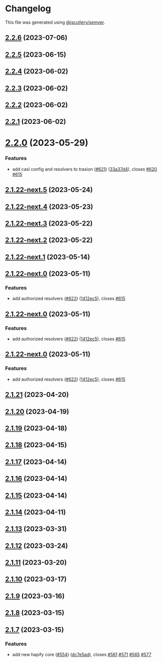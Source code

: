 # Changelog

This file was generated using [@jscutlery/semver](https://github.com/jscutlery/semver).

## [2.2.6](https://github.com/tractr/traxion/compare/v2.2.5...v2.2.6) (2023-07-06)



## [2.2.5](https://github.com/tractr/traxion/compare/v2.2.4...v2.2.5) (2023-06-15)



## [2.2.4](https://github.com/tractr/traxion/compare/v2.2.3...v2.2.4) (2023-06-02)



## [2.2.3](https://github.com/tractr/traxion/compare/v2.2.2...v2.2.3) (2023-06-02)



## [2.2.2](https://github.com/tractr/traxion/compare/v2.2.1...v2.2.2) (2023-06-02)



## [2.2.1](https://github.com/tractr/traxion/compare/v2.2.0...v2.2.1) (2023-06-02)



# [2.2.0](https://github.com/tractr/traxion/compare/v2.1.21...v2.2.0) (2023-05-29)


### Features

* add casl config and resolvers to traxion ([#621](https://github.com/tractr/traxion/issues/621)) ([33a37d4](https://github.com/tractr/traxion/commit/33a37d40b6aaa8ddda4f4a085377e48f946f1ecc)), closes [#620](https://github.com/tractr/traxion/issues/620) [#615](https://github.com/tractr/traxion/issues/615)



## [2.1.22-next.5](https://github.com/tractr/traxion/compare/v2.1.22-next.4...v2.1.22-next.5) (2023-05-24)

## [2.1.22-next.4](https://github.com/tractr/traxion/compare/v2.1.22-next.3...v2.1.22-next.4) (2023-05-23)

## [2.1.22-next.3](https://github.com/tractr/traxion/compare/v2.1.22-next.2...v2.1.22-next.3) (2023-05-22)

## [2.1.22-next.2](https://github.com/tractr/traxion/compare/v2.1.22-next.1...v2.1.22-next.2) (2023-05-22)

## [2.1.22-next.1](https://github.com/tractr/traxion/compare/v2.1.22-next.0...v2.1.22-next.1) (2023-05-14)

## [2.1.22-next.0](https://github.com/tractr/traxion/compare/v2.1.21...v2.1.22-next.0) (2023-05-11)

### Features

- add authorized resolvers
  ([#622](https://github.com/tractr/traxion/issues/622))
  ([1412ec5](https://github.com/tractr/traxion/commit/1412ec54f60b6a9bce3a40587c534e929e6d6736)),
  closes [#615](https://github.com/tractr/traxion/issues/615)

## [2.1.22-next.0](https://github.com/tractr/traxion/compare/v2.1.21...v2.1.22-next.0) (2023-05-11)

### Features

- add authorized resolvers
  ([#622](https://github.com/tractr/traxion/issues/622))
  ([1412ec5](https://github.com/tractr/traxion/commit/1412ec54f60b6a9bce3a40587c534e929e6d6736)),
  closes [#615](https://github.com/tractr/traxion/issues/615)

## [2.1.22-next.0](https://github.com/tractr/traxion/compare/v2.1.21...v2.1.22-next.0) (2023-05-11)

### Features

- add authorized resolvers
  ([#622](https://github.com/tractr/traxion/issues/622))
  ([1412ec5](https://github.com/tractr/traxion/commit/1412ec54f60b6a9bce3a40587c534e929e6d6736)),
  closes [#615](https://github.com/tractr/traxion/issues/615)

## [2.1.21](https://github.com/tractr/traxion/compare/v2.1.20...v2.1.21) (2023-04-20)

## [2.1.20](https://github.com/tractr/traxion/compare/v2.1.19...v2.1.20) (2023-04-19)

## [2.1.19](https://github.com/tractr/traxion/compare/v2.1.18...v2.1.19) (2023-04-18)

## [2.1.18](https://github.com/tractr/traxion/compare/v2.1.17...v2.1.18) (2023-04-15)

## [2.1.17](https://github.com/tractr/traxion/compare/v2.1.16...v2.1.17) (2023-04-14)

## [2.1.16](https://github.com/tractr/traxion/compare/v2.1.15...v2.1.16) (2023-04-14)

## [2.1.15](https://github.com/tractr/traxion/compare/v2.1.14...v2.1.15) (2023-04-14)

## [2.1.14](https://github.com/tractr/traxion/compare/v2.1.13...v2.1.14) (2023-04-11)

## [2.1.13](https://github.com/tractr/traxion/compare/v2.1.12...v2.1.13) (2023-03-31)

## [2.1.12](https://github.com/tractr/traxion/compare/v2.1.11...v2.1.12) (2023-03-24)

## [2.1.11](https://github.com/tractr/traxion/compare/v2.1.10...v2.1.11) (2023-03-20)

## [2.1.10](https://github.com/tractr/traxion/compare/v2.1.9...v2.1.10) (2023-03-17)

## [2.1.9](https://github.com/tractr/traxion/compare/v2.1.8...v2.1.9) (2023-03-16)

## [2.1.8](https://github.com/tractr/traxion/compare/v2.1.7...v2.1.8) (2023-03-15)

## [2.1.7](https://github.com/tractr/traxion/compare/v2.1.6...v2.1.7) (2023-03-15)

### Features

- add new hapify core ([#554](https://github.com/tractr/traxion/issues/554))
  ([dc7e5ad](https://github.com/tractr/traxion/commit/dc7e5ad0bbe5af0607deeba2c562c7b605fe6693)),
  closes [#561](https://github.com/tractr/traxion/issues/561)
  [#571](https://github.com/tractr/traxion/issues/571)
  [#565](https://github.com/tractr/traxion/issues/565)
  [#577](https://github.com/tractr/traxion/issues/577)
